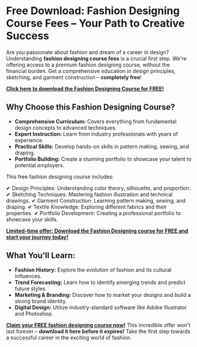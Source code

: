 # Free Download: Fashion Designing Course Fees – Your Path to Creative Success

Are you passionate about fashion and dream of a career in design? Understanding **fashion designing course fees** is a crucial first step. We're offering access to a premium fashion designing course, without the financial burden. Get a comprehensive education in design principles, sketching, and garment construction – **completely free**!

[**Click here to download the Fashion Designing Course for FREE!**](https://udemywork.com/fashion-designing-course-fees)

## Why Choose this Fashion Designing Course?

*   **Comprehensive Curriculum:** Covers everything from fundamental design concepts to advanced techniques.
*   **Expert Instruction:** Learn from industry professionals with years of experience.
*   **Practical Skills:** Develop hands-on skills in pattern making, sewing, and draping.
*   **Portfolio Building:** Create a stunning portfolio to showcase your talent to potential employers.

This free fashion designing course includes:

✔ Design Principles: Understanding color theory, silhouette, and proportion.
✔ Sketching Techniques: Mastering fashion illustration and technical drawings.
✔ Garment Construction: Learning pattern making, sewing, and draping.
✔ Textile Knowledge: Exploring different fabrics and their properties.
✔ Portfolio Development: Creating a professional portfolio to showcase your skills.

[**Limited-time offer: Download the Fashion Designing course for FREE and start your journey today!**](https://udemywork.com/fashion-designing-course-fees)

## What You'll Learn:

*   **Fashion History:** Explore the evolution of fashion and its cultural influences.
*   **Trend Forecasting:** Learn how to identify emerging trends and predict future styles.
*   **Marketing & Branding:** Discover how to market your designs and build a strong brand identity.
*   **Digital Design:** Utilize industry-standard software like Adobe Illustrator and Photoshop.

[**Claim your FREE fashion designing course now!**](https://udemywork.com/fashion-designing-course-fees) This incredible offer won't last forever – **download it here before it expires!** Take the first step towards a successful career in the exciting world of fashion.
